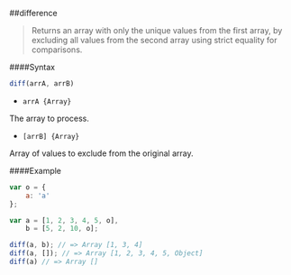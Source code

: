 ##difference
>Returns an array with only the unique values from the first array, by excluding all values from the second array using strict equality for comparisons.

####Syntax
```js
diff(arrA, arrB)
```

- <code>arrA {Array}</code>

The array to process.

- <code>[arrB] {Array}</code>

Array of values to exclude from the original array.

####Example
```js
var o = {
    a: 'a'
};

var a = [1, 2, 3, 4, 5, o],
    b = [5, 2, 10, o];

diff(a, b); // => Array [1, 3, 4]
diff(a, []); // => Array [1, 2, 3, 4, 5, Object]
diff(a) // => Array []
```